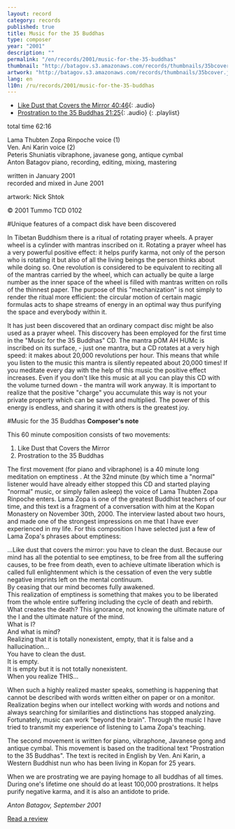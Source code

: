 ```yaml
---
layout: record
category: records
published: true
title: Music for the 35 Buddhas
type: composer
year: "2001"
description: ""
permalink: "/en/records/2001/music-for-the-35-buddhas"
thumbnail: "http://batagov.s3.amazonaws.com/records/thumbnails/35bcover.jpg"
artwork: "http://batagov.s3.amazonaws.com/records/thumbnails/35bcover.jpg"
lang: en
l10n: /ru/records/2001/music-for-the-35-buddhas
---
```


- [Like Dust that Covers the Mirror 40:46](http://batagov.s3.amazonaws.com/records/sounds/dust.mp3){: .audio}
- [Prostration to the 35 Buddhas 21:25](http://batagov.s3.amazonaws.com/records/sounds/prostration.mp3){: .audio}
{: .playlist}

total time 62:16   

Lama Thubten Zopa Rinpoche voice (1)  
Ven. Ani Karin voice (2)  
Peteris Shuniatis vibraphone, javanese gong, antique cymbal  
Anton Batagov piano, recording, editing, mixing, mastering  

written in January 2001  
recorded and mixed in June 2001  

artwork: Nick Shtok   

© 2001 Tummo TCD 0102  

#Unique features of a compact disk have been discovered

In Tibetan Buddhism there is a ritual of rotating prayer wheels. A prayer wheel is a cylinder with mantras inscribed on it. Rotating a prayer wheel has a very powerful positive effect: it helps purify karma, not only of the person who is rotating it but also of all the living beings the person thinks about while doing so. One revolution is considered to be equivalent to reciting all of the mantras carried by the wheel, which can actually be quite a large number as the inner space of the wheel is filled with mantras written on rolls of the thinnest paper. The purpose of this "mechanization" is not simply to render the ritual more efficient: the circular motion of certain magic formulas acts to shape streams of energy in an optimal way thus purifying the space and everybody within it.

It has just been discovered that an ordinary compact disc might be also used as a prayer wheel. This discovery has been employed for the first time in the "Music for the 35 Buddhas" CD. The mantra рOM AH HUMс is inscribed on its surface, - just one mantra, but a CD rotates at a very high speed: it makes about 20,000 revolutions per hour. This means that while you listen to the music this mantra is silently repeated about 20,000 times! If you meditate every day with the help of this music the positive effect increases. Even if you don't like this music at all you can play this CD with the volume turned down - the mantra will work anyway. It is important to realize that the positive "charge" you accumulate this way is not your private property which can be saved and multiplied. The power of this energy is endless, and sharing it with others is the greatest joy.

#Music for the 35 Buddhas
**Composer's note**

This 60 minute composition consists of two movements:

1. Like Dust that Covers the Mirror
2. Prostration to the 35 Buddhas

The first movement (for piano and vibraphone) is a 40 minute long meditation on emptiness . At the 32nd minute (by which time a "normal" listener would have already either stopped this CD and started playing "normal" music, or simply fallen asleep) the voice of Lama Thubten Zopa Rinpoche enters. Lama Zopa is one of the greatest Buddhist teachers of our time, and this text is a fragment of a conversation with him at the Kopan Monastery on November 30th, 2000. The interview lasted about two hours, and made one of the strongest impressions on me that I have ever experienced in my life. For this composition I have selected just a few of Lama Zopa's phrases about emptiness:

...Like dust that covers the mirror: you have to clean the dust. Because our mind has all the potential to see emptiness, to be free from all the suffering causes, to be free from death, even to achieve ultimate liberation which is called full enlightenment which is the cessation of even the very subtle negative imprints left on the mental continuum.  
By ceasing that our mind becomes fully awakened.  
This realization of emptiness is something that makes you to be
liberated from the whole entire suffering including the cycle of death
and rebirth.  
What creates the death? This ignorance, not knowing the ultimate nature
of the I and the ultimate nature of the mind.  
What is I?  
And what is mind?  
Realizing that it is totally nonexistent, empty, that it is false and a
hallucination...  
You have to clean the dust.  
It is empty.  
It is empty but it is not totally nonexistent.  
When you realize THIS...  

When such a highly realized master speaks, something is happening that cannot be described with words written either on paper or on a monitor. Realization begins when our intellect working with words and notions and always searching for similarities and distinctions has stopped analyzing. Fortunately, music can work "beyond the brain". Through the music I have tried to transmit my experience of listening to Lama Zopa's teaching.

The second movement is written for piano, vibraphone, Javanese gong and antique cymbal. This movement is based on the traditional text "Prostration to the 35 Buddhas". The text is recited in English by Ven. Ani Karin, a Western Buddhist nun who has been living in Kopan for 25 years.

When we are prostrating we are paying homage to all buddhas of all times. During one's lifetime one should do at least 100,000 prostrations. It helps purify negative karma, and it is also an antidote to pride.

_Anton Batagov, September 2001_

[Read a review](http://www.batagov.com/slova/35buddhas%20review.htm)